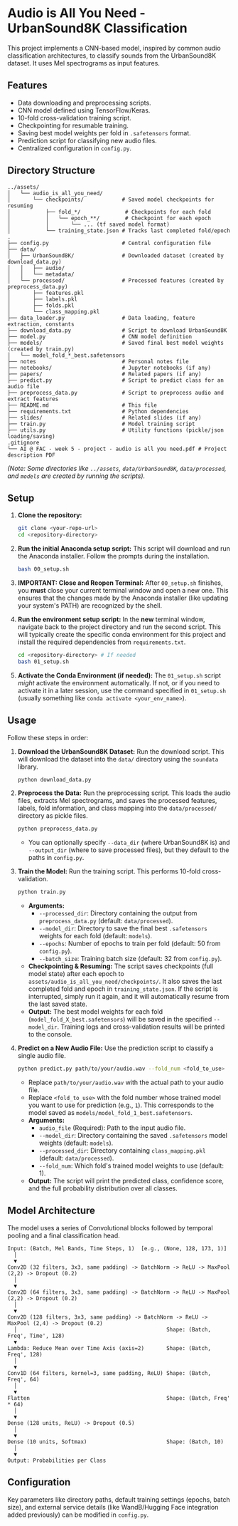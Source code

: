 # Audio is All You Need - UrbanSound8K Classification

This project implements a CNN-based model, inspired by common audio classification architectures, to classify sounds from the UrbanSound8K dataset. It uses Mel spectrograms as input features.

## Features

*   Data downloading and preprocessing scripts.
*   CNN model defined using TensorFlow/Keras.
*   10-fold cross-validation training script.
*   Checkpointing for resumable training.
*   Saving best model weights per fold in `.safetensors` format.
*   Prediction script for classifying new audio files.
*   Centralized configuration in `config.py`.

## Directory Structure

```
../assets/
│   └── audio_is_all_you_need/
│       └── checkpoints/            # Saved model checkpoints for resuming
│           ├── fold_*/              # Checkpoints for each fold
│           │   └── epoch_**/        # Checkpoint for each epoch
│           │       └── ... (tf saved model format)
│           └── training_state.json # Tracks last completed fold/epoch
.
├── config.py                       # Central configuration file
├── data/
│   ├── UrbanSound8K/               # Downloaded dataset (created by download_data.py)
│   │   ├── audio/
│   │   └── metadata/
│   └── processed/                  # Processed features (created by preprocess_data.py)
│       ├── features.pkl
│       ├── labels.pkl
│       ├── folds.pkl
│       └── class_mapping.pkl
├── data_loader.py                  # Data loading, feature extraction, constants
├── download_data.py                # Script to download UrbanSound8K
├── model.py                        # CNN model definition
├── models/                         # Saved final best model weights (created by train.py)
│   └── model_fold_*_best.safetensors
├── notes                           # Personal notes file
├── notebooks/                      # Jupyter notebooks (if any)
├── papers/                         # Related papers (if any)
├── predict.py                      # Script to predict class for an audio file
├── preprocess_data.py              # Script to preprocess audio and extract features
├── README.md                       # This file
├── requirements.txt                # Python dependencies
├── slides/                         # Related slides (if any)
├── train.py                        # Model training script
├── utils.py                        # Utility functions (pickle/json loading/saving)
.gitignore
└── AI @ FAC - week 5 - project - audio is all you need.pdf # Project description PDF
```
*(Note: Some directories like `../assets`, `data/UrbanSound8K`, `data/processed`, and `models` are created by running the scripts).*

## Setup

1.  **Clone the repository:**
    ```bash
    git clone <your-repo-url>
    cd <repository-directory>
    ```
2.  **Run the initial Anaconda setup script:**
    This script will download and run the Anaconda installer. Follow the prompts during the installation.
    ```bash
    bash 00_setup.sh
    ```
3.  **IMPORTANT: Close and Reopen Terminal:**
    After `00_setup.sh` finishes, you **must** close your current terminal window and open a new one. This ensures that the changes made by the Anaconda installer (like updating your system's PATH) are recognized by the shell.

4.  **Run the environment setup script:**
    In the **new** terminal window, navigate back to the project directory and run the second script. This will typically create the specific conda environment for this project and install the required dependencies from `requirements.txt`.
    ```bash
    cd <repository-directory> # If needed
    bash 01_setup.sh
    ```
5.  **Activate the Conda Environment (if needed):**
    The `01_setup.sh` script *might* activate the environment automatically. If not, or if you need to activate it in a later session, use the command specified in `01_setup.sh` (usually something like `conda activate <your_env_name>`).

## Usage

Follow these steps in order:

1.  **Download the UrbanSound8K Dataset:**
    Run the download script. This will download the dataset into the `data/` directory using the `soundata` library.
    ```bash
    python download_data.py
    ```

2.  **Preprocess the Data:**
    Run the preprocessing script. This loads the audio files, extracts Mel spectrograms, and saves the processed features, labels, fold information, and class mapping into the `data/processed/` directory as pickle files.
    ```bash
    python preprocess_data.py
    ```
    *   You can optionally specify `--data_dir` (where UrbanSound8K is) and `--output_dir` (where to save processed files), but they default to the paths in `config.py`.

3.  **Train the Model:**
    Run the training script. This performs 10-fold cross-validation.
    ```bash
    python train.py
    ```
    *   **Arguments:**
        *   `--processed_dir`: Directory containing the output from `preprocess_data.py` (default: `data/processed`).
        *   `--model_dir`: Directory to save the final best `.safetensors` weights for each fold (default: `models`).
        *   `--epochs`: Number of epochs to train per fold (default: 50 from `config.py`).
        *   `--batch_size`: Training batch size (default: 32 from `config.py`).
    *   **Checkpointing & Resuming:** The script saves checkpoints (full model state) after each epoch to `assets/audio_is_all_you_need/checkpoints/`. It also saves the last completed fold and epoch in `training_state.json`. If the script is interrupted, simply run it again, and it will automatically resume from the last saved state.
    *   **Output:** The best model weights for each fold (`model_fold_X_best.safetensors`) will be saved in the specified `--model_dir`. Training logs and cross-validation results will be printed to the console.

4.  **Predict on a New Audio File:**
    Use the prediction script to classify a single audio file.
    ```bash
    python predict.py path/to/your/audio.wav --fold_num <fold_to_use>
    ```
    *   Replace `path/to/your/audio.wav` with the actual path to your audio file.
    *   Replace `<fold_to_use>` with the fold number whose trained model you want to use for prediction (e.g., `1`). This corresponds to the model saved as `models/model_fold_1_best.safetensors`.
    *   **Arguments:**
        *   `audio_file` (Required): Path to the input audio file.
        *   `--model_dir`: Directory containing the saved `.safetensors` model weights (default: `models`).
        *   `--processed_dir`: Directory containing `class_mapping.pkl` (default: `data/processed`).
        *   `--fold_num`: Which fold's trained model weights to use (default: 1).
    *   **Output:** The script will print the predicted class, confidence score, and the full probability distribution over all classes.

## Model Architecture

The model uses a series of Convolutional blocks followed by temporal pooling and a final classification head.

```
Input: (Batch, Mel Bands, Time Steps, 1)  [e.g., (None, 128, 173, 1)]
  │
  ▼
Conv2D (32 filters, 3x3, same padding) -> BatchNorm -> ReLU -> MaxPool (2,2) -> Dropout (0.2)
  │
  ▼
Conv2D (64 filters, 3x3, same padding) -> BatchNorm -> ReLU -> MaxPool (2,2) -> Dropout (0.2)
  │
  ▼
Conv2D (128 filters, 3x3, same padding) -> BatchNorm -> ReLU -> MaxPool (2,4) -> Dropout (0.2)
  │                                               Shape: (Batch, Freq', Time', 128)
  ▼
Lambda: Reduce Mean over Time Axis (axis=2)       Shape: (Batch, Freq', 128)
  │
  ▼
Conv1D (64 filters, kernel=3, same padding, ReLU) Shape: (Batch, Freq', 64)
  │
  ▼
Flatten                                           Shape: (Batch, Freq' * 64)
  │
  ▼
Dense (128 units, ReLU) -> Dropout (0.5)
  │
  ▼
Dense (10 units, Softmax)                         Shape: (Batch, 10)
  │
  ▼
Output: Probabilities per Class
```

## Configuration

Key parameters like directory paths, default training settings (epochs, batch size), and external service details (like WandB/Hugging Face integration added previously) can be modified in `config.py`. 